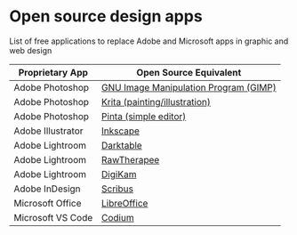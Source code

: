 # Open source design apps
 List of free applications to replace Adobe and Microsoft apps in graphic and web design
 
 | Proprietary App | Open Source Equivalent |
 | --------------- | ---------------------- |
 | Adobe Photoshop | [GNU Image Manipulation Program (GIMP)](https://www.gimp.org/downloads/) |
 | Adobe Photoshop | [Krita (painting/illustration)](https://krita.org/en/download/) |
 | Adobe Photoshop | [Pinta (simple editor)](https://www.pinta-project.com/releases/) |
 | Adobe Illustrator | [Inkscape](https://inkscape.org/release/inkscape-0.92.4/) |
 | Adobe Lightroom | [Darktable](https://www.darktable.org/install/) |
 | Adobe Lightroom | [RawTherapee](http://rawtherapee.com/downloads/) |
 | Adobe Lightroom | [DigiKam](https://www.digikam.org/download/) |
 | Adobe InDesign | [Scribus](https://www.scribus.net/downloads/) |
 | Microsoft Office | [LibreOffice](https://www.libreoffice.org/download/download-libreoffice/) |
 | Microsoft VS Code | [Codium](https://vscodium.com/#install) |